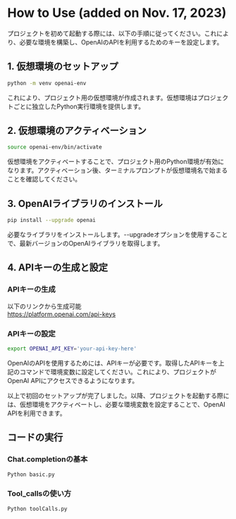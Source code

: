 # How to Use (added on Nov. 17, 2023)
プロジェクトを初めて起動する際には、以下の手順に従ってください。これにより、必要な環境を構築し、OpenAIのAPIを利用するためのキーを設定します。
## 1. 仮想環境のセットアップ
```bash
python -m venv openai-env
```
これにより、プロジェクト用の仮想環境が作成されます。仮想環境はプロジェクトごとに独立したPython実行環境を提供します。

## 2. 仮想環境のアクティベーション
```bash
source openai-env/bin/activate
```
仮想環境をアクティベートすることで、プロジェクト用のPython環境が有効になります。アクティベーション後、ターミナルプロンプトが仮想環境名で始まることを確認してください。

## 3. OpenAIライブラリのインストール
```bash
pip install --upgrade openai
```
必要なライブラリをインストールします。--upgradeオプションを使用することで、最新バージョンのOpenAIライブラリを取得します。

## 4. APIキーの生成と設定
### APIキーの生成
以下のリンクから生成可能\
https://platform.openai.com/api-keys
### APIキーの設定
```bash
export OPENAI_API_KEY='your-api-key-here'
```
OpenAIのAPIを使用するためには、APIキーが必要です。取得したAPIキーを上記のコマンドで環境変数に設定してください。これにより、プロジェクトがOpenAI APIにアクセスできるようになります。

以上で初回のセットアップが完了しました。以降、プロジェクトを起動する際には、仮想環境をアクティベートし、必要な環境変数を設定することで、OpenAI APIを利用できます。

## コードの実行
### Chat.completionの基本
```bash
Python basic.py
```

### Tool_callsの使い方
```bash
Python toolCalls.py
```